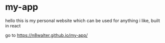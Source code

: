# my-app

hello this is my personal website which can be used for anything i like, built in react

go to https://n8walter.github.io/my-app/
